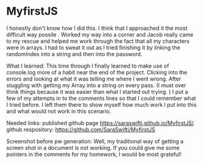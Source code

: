 # MyfirstJS
I honestly don't know how I did this. I think that I approached it the most difficult way possile . Worked my way into a corner and Jacob really came to my rescue and helped me work through the fact that all my characters were in arrays. I had to sweat  it out as I tried finishing it by linking the randomIndex into a string and then into the password. 

What I learned: This time through I finally learned to make use of console.log more of a habit near the end of the project. Clicking into the errors and looking at what it was telling me where I went wrong. After stuggling with getting my Array into a string on every pass. (I must over think things because it was easier than what I started out trying. ) I put a few of my attempts in to the comments lines so that I could remember what I tried before. I left them there to show myself how much work I put into this and what would not work in this scenario. 

Needed links: published github page https://saraswifti.github.io/MyfirstJS/.
 github respository: https://github.com/SaraSwifti/MyfirstJS

 Screenshot before pw generation: Well, my traditional way of getting a screen shot in a document is not working. If you could give me some pointers in the comments for my homework, I would be most grateful!




